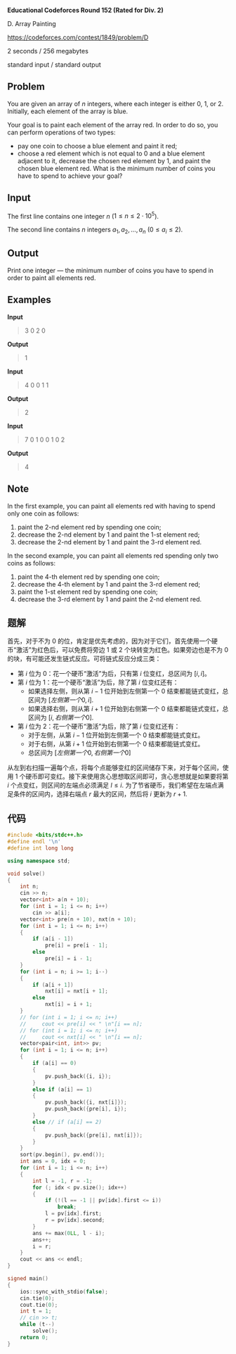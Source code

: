 **Educational Codeforces Round 152 (Rated for Div. 2)**

D. Array Painting

https://codeforces.com/contest/1849/problem/D

<!--more-->

2 seconds / 256 megabytes

standard input / standard output

## Problem

You are given an array of $n$ integers, where each integer is either $0$, $1$, or $2$. Initially, each element of the array is blue.

Your goal is to paint each element of the array red. In order to do so, you can perform operations of two types:

-  pay one coin to choose a blue element and paint it red; 
-  choose a red element which is not equal to $0$ and a blue element adjacent to it, decrease the chosen red element by $1$, and paint the chosen blue element red. 
What is the minimum number of coins you have to spend to achieve your goal?

## Input

The first line contains one integer $n$ ($1 \le n \le 2 \cdot 10^5$).

The second line contains $n$ integers $a_1, a_2, \dots, a_n$ ($0 \le a_i \le 2$).

## Output

Print one integer — the minimum number of coins you have to spend in order to paint all elements red.

## Examples

**Input**

> 3
> 0 2 0

**Output**

> 1

**Input**

> 4
> 0 0 1 1

**Output**

> 2

**Input**

> 7
> 0 1 0 0 1 0 2

**Output**

> 4

## Note

In the first example, you can paint all elements red with having to spend only one coin as follows:

1. paint the $2$-nd element red by spending one coin;
2. decrease the $2$-nd element by $1$ and paint the $1$-st element red;
3. decrease the $2$-nd element by $1$ and paint the $3$-rd element red.

In the second example, you can paint all elements red spending only two coins as follows:

1. paint the $4$-th element red by spending one coin;
2. decrease the $4$-th element by $1$ and paint the $3$-rd element red;
3. paint the $1$-st element red by spending one coin;
4. decrease the $3$-rd element by $1$ and paint the $2$-nd element red.

## 题解

首先，对于不为 $0$ 的位，肯定是优先考虑的，因为对于它们，首先使用一个硬币“激活”为红色后，可以免费将旁边 $1$ 或 $2$ 个块转变为红色。如果旁边也是不为 $0$ 的块，有可能还发生链式反应。可将链式反应分成三类：

- 第 $i$ 位为 $0$：花一个硬币“激活”为后，只有第 $i$ 位变红，总区间为 $[i,i]$。
- 第 $i$ 位为 $1$：花一个硬币“激活”为后，除了第 $i$ 位变红还有：
  - 如果选择左侧，则从第 $i-1$ 位开始到左侧第一个 $0$ 结束都能链式变红，总区间为 $[左侧第一个0,i]$.
  - 如果选择右侧，则从第 $i+1$ 位开始到右侧第一个 $0$ 结束都能链式变红，总区间为 $[i,右侧第一个0]$.
- 第 $i$ 位为 $2$：花一个硬币“激活”为后，除了第 $i$ 位变红还有：
  - 对于左侧，从第 $i-1$ 位开始到左侧第一个 $0$ 结束都能链式变红。
  - 对于右侧，从第 $i+1$ 位开始到右侧第一个 $0$ 结束都能链式变红。
  - 总区间为 $[左侧第一个0,右侧第一个0]$

从左到右扫描一遍每个点，将每个点能够变红的区间储存下来，对于每个区间，使用 $1$ 个硬币即可变红。接下来使用贪心思想取区间即可，贪心思想就是如果要将第 $i$ 个点变红，则区间的左端点必须满足 $l\leq i$. 为了节省硬币，我们希望在左端点满足条件的区间内，选择右端点 $r$ 最大的区间，然后将 $i$ 更新为 $r+1$.

## 代码

```cpp
#include <bits/stdc++.h>
#define endl '\n'
#define int long long

using namespace std;

void solve()
{
    int n;
    cin >> n;
    vector<int> a(n + 10);
    for (int i = 1; i <= n; i++)
        cin >> a[i];
    vector<int> pre(n + 10), nxt(n + 10);
    for (int i = 1; i <= n; i++)
    {
        if (a[i - 1])
            pre[i] = pre[i - 1];
        else
            pre[i] = i - 1;
    }
    for (int i = n; i >= 1; i--)
    {
        if (a[i + 1])
            nxt[i] = nxt[i + 1];
        else
            nxt[i] = i + 1;
    }
    // for (int i = 1; i <= n; i++)
    //     cout << pre[i] << " \n"[i == n];
    // for (int i = 1; i <= n; i++)
    //     cout << nxt[i] << " \n"[i == n];
    vector<pair<int, int>> pv;
    for (int i = 1; i <= n; i++)
    {
        if (a[i] == 0)
        {
            pv.push_back({i, i});
        }
        else if (a[i] == 1)
        {
            pv.push_back({i, nxt[i]});
            pv.push_back({pre[i], i});
        }
        else // if (a[i] == 2)
        {
            pv.push_back({pre[i], nxt[i]});
        }
    }
    sort(pv.begin(), pv.end());
    int ans = 0, idx = 0;
    for (int i = 1; i <= n; i++)
    {
        int l = -1, r = -1;
        for (; idx < pv.size(); idx++)
        {
            if (!(l == -1 || pv[idx].first <= i))
                break;
            l = pv[idx].first;
            r = pv[idx].second;
        }
        ans += max(0LL, l - i);
        ans++;
        i = r;
    }
    cout << ans << endl;
}

signed main()
{
    ios::sync_with_stdio(false);
    cin.tie(0);
    cout.tie(0);
    int t = 1;
    // cin >> t;
    while (t--)
        solve();
    return 0;
}
```

